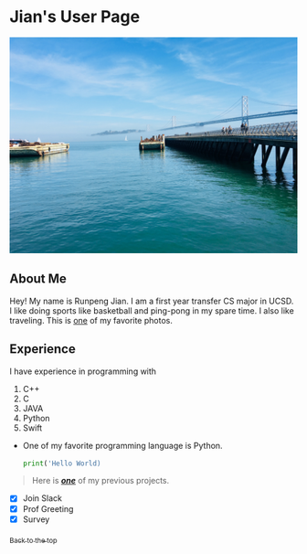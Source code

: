 # Jian's User Page
![Fisherman's Whalf](pictures/fisherman-whalf.JPG)
## About Me
Hey! My name is Runpeng Jian. I am a first year transfer CS major in UCSD. I like doing sports like basketball and ping-pong in my spare time. I also like traveling. This is [one](pictures/beach.JPG) of my favorite photos.

## Experience 
I have experience in programming with 
1. C++
2. C
3. JAVA
4. Python
5. Swift

- One of my favorite programming language is Python. 
    ```python
    print('Hello World)
    ```
>Here is [***one***](https://github.com/johncmanuel/Xplora) of my previous projects.

- [x] Join Slack
- [x] Prof Greeting
- [x] Survey

[<sub>Back to the top </sub>](https://runpengj.github.io/ucsd-cse110/#about-me)